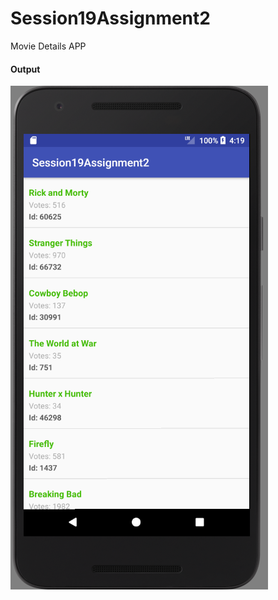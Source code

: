 # Session19Assignment2
Movie Details APP

<h4> Output </h4>

![](https://github.com/sivaramgollapudi/Session19Assignment2/blob/master/Session19Assignment2_Output.png)
